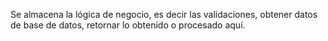 Se almacena la lógica de negocio, es decir las validaciones, obtener datos de base de datos, retornar lo obtenido o procesado aquí.